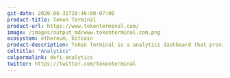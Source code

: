 ```yaml
---
git-date: 2020-08-31T10:46:00-07:00
product-title: Token Terminal
product-url: https://www.tokenterminal.com/
image: /images/output_md/www.tokenterminal.com.png
ecosystem: ethereum, bitcoin
product-description: Token Terminal is a analytics dashboard that provides traditional financial metrics on cryptoassets and defi products
coltitle: "Analytics"
colpermalink: defi-analytics
twitter: https://twitter.com/tokenterminal
---
```

